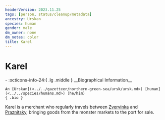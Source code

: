 ```yaml
---
headerVersion: 2023.11.25
tags: [person, status/cleanup/metadata]
ancestry: Urskan
species: human
gender: male
dm_owner: none
dm_notes: color
title: Karel
---
```

# Karel
<div class="grid cards ext-narrow-margin ext-one-column" markdown>
- :octicons-info-24:{ .lg .middle } __Biographical Information__

    An [Urskan](<../../gazetteer/northern-green-sea/ursk/ursk.md>) [human](<../../species/humans.md>) (he/him)  
    { .bio }

</div>




Karel is a merchant who regularly travels between [Zvervinka](<../../gazetteer/northern-green-sea/ursk/zvervinka.md>) and [Praznitsky](<../../gazetteer/northern-green-sea/ursk/praznitsky.md>), bringing goods from the monster markets to the port for sale. 
